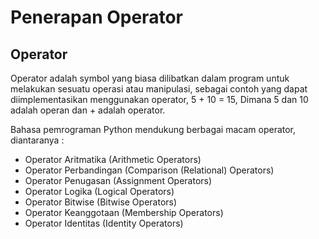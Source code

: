 # Penerapan Operator

## Operator
Operator adalah symbol yang biasa dilibatkan dalam program untuk melakukan sesuatu operasi atau manipulasi, sebagai contoh yang dapat diimplementasikan menggunakan operator, 5 + 10 = 15, Dimana 5 dan 10 adalah operan dan + adalah operator.

Bahasa pemrograman Python mendukung berbagai macam operator, diantaranya :

- Operator Aritmatika (Arithmetic Operators)
- Operator Perbandingan (Comparison (Relational) Operators)
- Operator Penugasan (Assignment Operators)
- Operator Logika (Logical Operators)
- Operator Bitwise (Bitwise Operators)
- Operator Keanggotaan (Membership Operators)
- Operator Identitas (Identity Operators)


